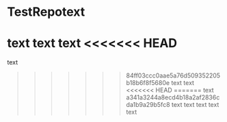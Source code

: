 # TestRepotext
text
text
text
<<<<<<< HEAD
=======
text
>>>>>>> 84ff03ccc0aae5a76d509352205b18b6f8f5680e
text
text
<<<<<<< HEAD
=======
text
>>>>>>> a341a3244a8ecd4b18a2af2836cda1b9a29b5fc8
text
text
text
text
text
